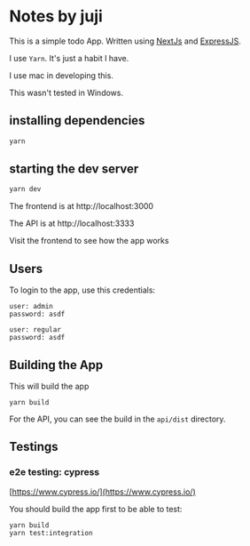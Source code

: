 # Notes by juji

This is a simple todo App. 
Written using [NextJs](https://nextjs.org/) and [ExpressJS](https://expressjs.com/).

I use `Yarn`. It's just a habit I have.

I use mac in developing this.

This wasn't tested in Windows.

## installing dependencies
```bash
yarn
```

## starting the dev server

```bash
yarn dev
```

The frontend is at http://localhost:3000

The API is at http://localhost:3333

Visit the frontend to see how the app works


## Users

To login to the app, use this credentials:

```
user: admin
password: asdf

user: regular
password: asdf
```


## Building the App

This will build the app
```
yarn build
```

For the API, you can see the build in the `api/dist` directory.

## Testings

### e2e testing: cypress

[https://www.cypress.io/](https://www.cypress.io/)

You should build the app first to be able to test:

```
yarn build
yarn test:integration
```

